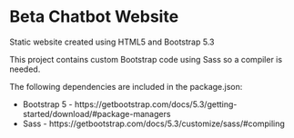 <h1> Beta Chatbot Website </h1>

Static website created using HTML5 and Bootstrap 5.3

This project contains custom Bootstrap code using Sass so a compiler is needed.

The following dependencies are included in the package.json:

<ul>
    <li>Bootstrap 5 - https://getbootstrap.com/docs/5.3/getting-started/download/#package-managers</li>
    <li>Sass - https://getbootstrap.com/docs/5.3/customize/sass/#compiling</li>
</ul>
